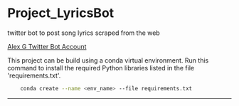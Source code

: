 # Project_LyricsBot
twitter bot to post song lyrics scraped from the web

<!-- Link to Account -->
[Alex G Twitter Bot Account](https://twitter.com)

<!-- Build Specifications -->
This project can be build using a conda virtual environment. Run this command to install the required Python libraries listed 
in the file 'requirements.txt'.

```bash
	conda create --name <env_name> --file requirements.txt
```

---
